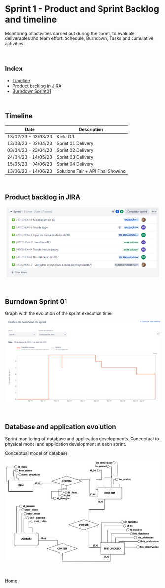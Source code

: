 # Sprint 1 - Product and Sprint Backlog and timeline

Monitoring of activities carried out during the sprint, to evaluate deliverables and team effort.
Schedule, Burndown, Tasks and cumulative activities.

<br />

<h2>Index</h2>

- [Timeline](#timeline)
- [Product backlog in JIRA](#product-backlog-ion-jira)
- [Burndown Sprint01](#burndown-sprint01)

<br />

<h2>Timeline</h2>

| Date | Description |  
| ---- | ------ |
| 13/02/23 - 03/03/23 | Kick-Off |
| 13/03/23 - 02/04/23 | Sprint 01 Delivery | 
| 03/04/23 - 23/04/23 | Sprint 02 Delivery |  
| 24/04/23 - 14/05/23 | Sprint 03 Delivery | 
| 15/05/23 - 04/06/23 | Sprint 04 Delivery | 
| 13/06/23 - 14/06/23 | Solutions Fair + API Final Showing |

<br />

<h2>Product backlog in JIRA</h2>

![taskssprint01](../readme_documents/sprintslogs/tasks_sprint01.png) 

<br />

<h2>Burndown Sprint 01</h2>

Graph with the evolution of the sprint execution time

![Sprint01](../readme_documents/sprintslogs/burndownsp1.png)

<br />

<h2>Database and application evolution</h2>

Sprint monitoring of database and application developments.
Conceptual to physical model and application development at each sprint.


Conceptual model of database

![ConceptualBDSP1](../readme_documents/database/bd_conceitualsp1.png)

<br/>

[Home](https://github.com/GroupHextech/HEXTECH-API4sem)

<br/>